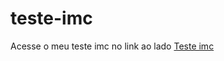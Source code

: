 # teste-imc
 <p>Acesse o meu teste imc no link ao lado
 <a href= https://kennyendersen.github.io/teste-imc/imc/index target= _blank rel= external>Teste imc</a></p>
